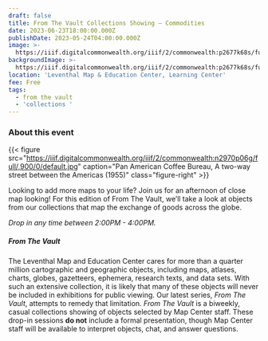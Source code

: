 ```yaml
---
draft: false
title: From The Vault Collections Showing — Commodities
date: 2023-06-23T18:00:00.000Z
publishDate: 2023-05-24T04:00:00.000Z
image: >-
  https://iiif.digitalcommonwealth.org/iiif/2/commonwealth:p2677k68s/full/2000,/0/default.jpg
backgroundImage: >-
  https://iiif.digitalcommonwealth.org/iiif/2/commonwealth:p2677k68s/full/2000,/0/default.jpg
location: 'Leventhal Map & Education Center, Learning Center'
fee: Free
tags:
  - from the vault
  - 'collections '
---
```


### About this event

{{< figure src="https://iiif.digitalcommonwealth.org/iiif/2/commonwealth:n2970p06g/full/,900/0/default.jpg" caption="Pan American Coffee Bureau, A two-way street between the Americas (1955)" class="figure-right" >}}

Looking to add more maps to your life? Join us for an afternoon of close map looking! For this edition of From The Vault, we’ll take a look at objects from our collections that map the exchange of goods across the globe.

*Drop in any time between 2:00PM - 4:00PM.*

##### From The Vault

The Leventhal Map and Education Center cares for more than a quarter million cartographic and geographic objects, including maps, atlases, charts, globes, gazetteers, ephemera, research texts, and data sets. With such an extensive collection, it is likely that many of these objects will never be included in exhibitions for public viewing. Our latest series, *From The Vault*, attempts to remedy that limitation. *From The Vault* is a biweekly, casual collections showing of objects selected by Map Center staff. These drop-in sessions **do not** include a formal presentation, though Map Center staff will be available to interpret objects, chat, and answer questions.
